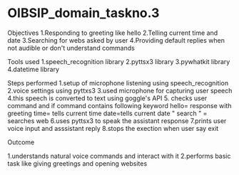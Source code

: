# OIBSIP_domain_taskno.3
Objectives 
    1.Responding to greeting like hello 
    2.Telling current time and date 
    3.Searching for webs asked by user
    4.Providing default replies when not audible or don't understand commands

Tools used
    1.speech_recognition library
    2.pyttsx3 library
    3.pywhatkit library
    4.datetime library

Steps performed
    1.setup of microphone listening using speech_recognition
    2.voice settings using pyttxs3
    3.used microphone for capturing user speech
    4.this speech is converted to text using goggle's API
    5. checks user command and if command contains following keyword 
       hello= response with greeting 
       time= tells current time 
       date=tells current date
       " search <query> " = searches web
    6.uses pyttsx3 to speak the assistant response
    7.prints user voice input and asssistant reply
    8.stops the exection when user say exit 

Outcome

   1.understands natural voice commands and interact with it
   2.performs basic task like giving greetings and opening websites
